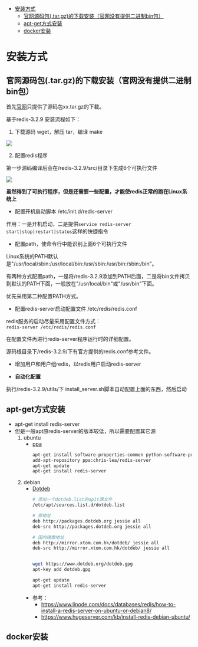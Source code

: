 <!-- TOC -->

- [安装方式](#安装方式)
    - [官网源码包(.tar.gz)的下载安装（官网没有提供二进制bin包）](#官网源码包targz的下载安装官网没有提供二进制bin包)
    - [apt-get方式安装](#apt-get方式安装)
    - [docker安装](#docker安装)

<!-- /TOC -->

# 安装方式

## 官网源码包(.tar.gz)的下载安装（官网没有提供二进制bin包）

首先[官网](https://redis.io/download)只提供了源码包xx.tar.gz的下载。

基于redis-3.2.9 安装流程如下：

1. 下载源码 wget，解压 tar，编译 make

![](../../assets/redis_source_make.png)

2. 配置redis程序

第一步源码编译后会在/redis-3.2.9/src/目录下生成6个可执行文件

![](../../assets/redis_bin.png)

**虽然得到了可执行程序，但是还需要一些配置，才能使redis正常的跑在Linux系统上**

- 配置开机启动脚本 /etc/init.d/redis-server

作用：一是开机启动，二是提供`service redis-server start|stop|restart|status`这样的快捷指令

- 配置path，使命令行中能识别上面6个可执行文件

Linux系统的PATH默认是"/usr/local/sbin:/usr/local/bin:/usr/sbin:/usr/bin:/sbin:/bin"。

有两种方式配置path，一是将/redis-3.2.9添加到PATH后面，二是将bin文件拷贝到默认的PATH下面，一般放在"/usr/local/bin"或"/usr/bin"下面。

优先采用第二种配置PATH方式。

- 配置redis-server启动配置文件 /etc/redis/redis.conf

redis服务的启动尽量采用配置文件方式：  
`redis-server /etc/redis/redis.conf`

在配置文件再进行redis-server程序运行时的详细配置。

源码根目录下/redis-3.2.9/下有官方提供的redis.conf参考文件。

- 增加用户和用户组redis，以redis用户启动redis-server

- **自动化配置**

执行/redis-3.2.9/utils/下 install_server.sh脚本自动配置上面的东西，然后启动

## apt-get方式安装

- apt-get install redis-server
- 但是一般apt原redis-server的版本较低，所以需要配置其它源
    1. ubuntu
        - [ppa](https://launchpad.net/)
            ```sh
            apt-get install software-properties-common python-software-properties
            add-apt-repository ppa:chris-lea/redis-server
            apt-get update
            apt-get install redis-server
            ```
    2. debian
        - [Dotdeb](https://www.dotdeb.org/)
            ```sh
            # 添加一个dotdeb.list的apit源文件
            /etc/apt/sources.list.d/dotdeb.list
            
            # 原地址
            deb http://packages.dotdeb.org jessie all
            deb-src http://packages.dotdeb.org jessie all

            # 国内镜像地址
            deb http://mirror.xtom.com.hk/dotdeb/ jessie all
            deb-src http://mirror.xtom.com.hk/dotdeb/ jessie all


            wget https://www.dotdeb.org/dotdeb.gpg
            apt-key add dotdeb.gpg

            apt-get update
            apt-get install redis-server
            ```
        - 参考：
            - https://www.linode.com/docs/databases/redis/how-to-install-a-redis-server-on-ubuntu-or-debian8/
            - https://www.hugeserver.com/kb/install-redis-debian-ubuntu/

## docker安装


